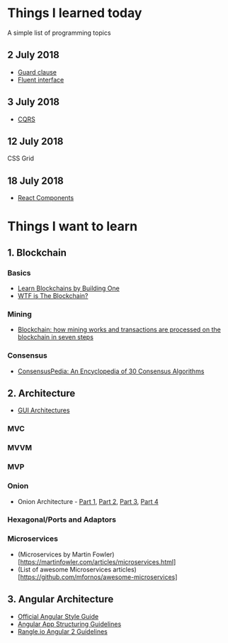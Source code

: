 # Things I learned today
A simple list of programming topics

## 2 July 2018
* [Guard clause](guard-clause.md)
* [Fluent interface](fluent-interface.md)

## 3 July 2018
* [CQRS](cqrs.md)

## 12 July 2018
CSS Grid

## 18 July 2018
* [React Components](react/react-component.md)


# Things I want to learn
## 1. Blockchain
### Basics
* [Learn Blockchains by Building One](https://hackernoon.com/learn-blockchains-by-building-one-117428612f46)
* [WTF is The Blockchain?](https://hackernoon.com/wtf-is-the-blockchain-1da89ba19348)
### Mining
* [Blockchain: how mining works and transactions are processed on the blockchain in seven steps](https://medium.com/coinmonks/how-a-miner-adds-transactions-to-the-blockchain-in-seven-steps-856053271476)

### Consensus
* [ConsensusPedia: An Encyclopedia of 30 Consensus Algorithms](https://hackernoon.com/consensuspedia-an-encyclopedia-of-29-consensus-algorithms-e9c4b4b7d08f)


## 2. Architecture
* [GUI Architectures](https://www.martinfowler.com/eaaDev/uiArchs.html)
### MVC
### MVVM
### MVP
### Onion
* Onion Architecture - [Part 1](http://jeffreypalermo.com/blog/the-onion-architecture-part-1/), [Part 2](http://jeffreypalermo.com/blog/the-onion-architecture-part-2/), [Part 3](http://jeffreypalermo.com/blog/the-onion-architecture-part-3/), [Part 4](https://jeffreypalermo.com/2013/08/onion-architecture-part-4-after-four-years/)
### Hexagonal/Ports and Adaptors
### Microservices
* (Microservices by Martin Fowler)[https://martinfowler.com/articles/microservices.html]
* (List of awesome Microservices articles)[https://github.com/mfornos/awesome-microservices]

## 3. Angular Architecture
* [Official Angular Style Guide](https://angular.io/guide/styleguide)
* [Angular App Structuring Guidelines](https://johnpapa.net/angular-app-structuring-guidelines/)
* [Rangle.io Angular 2 Guidelines](https://github.com/rangle/angular2-guidelines)
